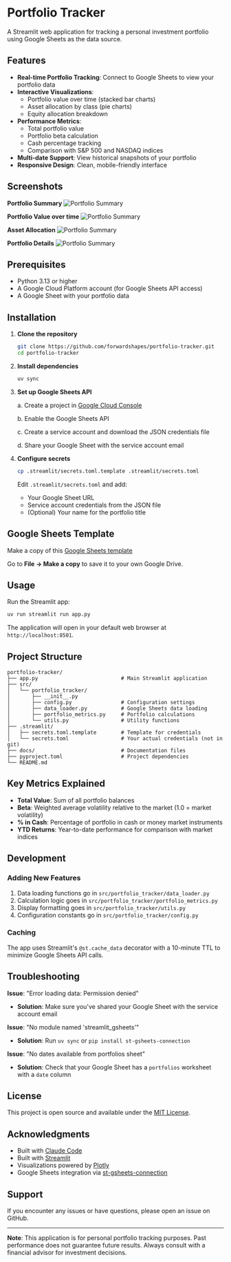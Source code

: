 #  Portfolio Tracker

A Streamlit web application for tracking a personal investment portfolio using Google Sheets as the data source.

## Features

- **Real-time Portfolio Tracking**: Connect to Google Sheets to view your portfolio data
- **Interactive Visualizations**:
  - Portfolio value over time (stacked bar charts)
  - Asset allocation by class (pie charts)
  - Equity allocation breakdown
- **Performance Metrics**:
  - Total portfolio value
  - Portfolio beta calculation
  - Cash percentage tracking
  - Comparison with S&P 500 and NASDAQ indices
- **Multi-date Support**: View historical snapshots of your portfolio
- **Responsive Design**: Clean, mobile-friendly interface

## Screenshots

**Portfolio Summary**
![Portfolio Summary](https://tradingnotions.com/wp-content/uploads/2025/10/01-portfolio-summary.png)

**Portfolio Value over time**
![Portfolio Summary](https://tradingnotions.com/wp-content/uploads/2025/10/02-portfolio-value-over-time.png)

**Asset Allocation**
![Portfolio Summary](https://tradingnotions.com/wp-content/uploads/2025/10/03-asset-allocation.png)

**Portfolio Details**
![Portfolio Summary](https://tradingnotions.com/wp-content/uploads/2025/10/04-portfolio-details.png)

## Prerequisites

- Python 3.13 or higher
- A Google Cloud Platform account (for Google Sheets API access)
- A Google Sheet with your portfolio data

## Installation

1. **Clone the repository**
   ```bash
   git clone https://github.com/forwardshapes/portfolio-tracker.git
   cd portfolio-tracker
   ```

2. **Install dependencies**

   ```bash
   uv sync
   ```

3. **Set up Google Sheets API**

   a. Create a project in [Google Cloud Console](https://console.cloud.google.com/)

   b. Enable the Google Sheets API

   c. Create a service account and download the JSON credentials file

   d. Share your Google Sheet with the service account email

4. **Configure secrets**

   ```bash
   cp .streamlit/secrets.toml.template .streamlit/secrets.toml
   ```

   Edit `.streamlit/secrets.toml` and add:
   - Your Google Sheet URL
   - Service account credentials from the JSON file
   - (Optional) Your name for the portfolio title

## Google Sheets Template

Make a copy of this [Google Sheets template](https://docs.google.com/spreadsheets/d/1bejdPXweFLePzXjy_LEjYyflpRWbxbdDiGrs7d-nCJA/edit?gid=0#gid=0) 

Go to **File → Make a copy** to save it to your own Google Drive.

## Usage

Run the Streamlit app:

```bash
uv run streamlit run app.py
```

The application will open in your default web browser at `http://localhost:8501`.

## Project Structure

```
portfolio-tracker/
├── app.py                           # Main Streamlit application
├── src/
│   └── portfolio_tracker/
│       ├── __init__.py
│       ├── config.py                # Configuration settings
│       ├── data_loader.py           # Google Sheets data loading
│       ├── portfolio_metrics.py     # Portfolio calculations
│       └── utils.py                 # Utility functions
├── .streamlit/
│   ├── secrets.toml.template        # Template for credentials
│   └── secrets.toml                 # Your actual credentials (not in git)
├── docs/                            # Documentation files
├── pyproject.toml                   # Project dependencies
└── README.md
```

## Key Metrics Explained

- **Total Value**: Sum of all portfolio balances
- **Beta**: Weighted average volatility relative to the market (1.0 = market volatility)
- **% in Cash**: Percentage of portfolio in cash or money market instruments
- **YTD Returns**: Year-to-date performance for comparison with market indices

## Development

### Adding New Features

1. Data loading functions go in `src/portfolio_tracker/data_loader.py`
2. Calculation logic goes in `src/portfolio_tracker/portfolio_metrics.py`
3. Display formatting goes in `src/portfolio_tracker/utils.py`
4. Configuration constants go in `src/portfolio_tracker/config.py`

### Caching

The app uses Streamlit's `@st.cache_data` decorator with a 10-minute TTL to minimize Google Sheets API calls.

## Troubleshooting

**Issue**: "Error loading data: Permission denied"
- **Solution**: Make sure you've shared your Google Sheet with the service account email

**Issue**: "No module named 'streamlit_gsheets'"
- **Solution**: Run `uv sync` or `pip install st-gsheets-connection`

**Issue**: "No dates available from portfolios sheet"
- **Solution**: Check that your Google Sheet has a `portfolios` worksheet with a `date` column

## License

This project is open source and available under the [MIT License](LICENSE).

## Acknowledgments

- Built with [Claude Code](https://www.claude.com/product/claude-code)
- Built with [Streamlit](https://streamlit.io/)
- Visualizations powered by [Plotly](https://plotly.com/)
- Google Sheets integration via [st-gsheets-connection](https://github.com/streamlit/gsheets-connection)


## Support

If you encounter any issues or have questions, please open an issue on GitHub.

---

**Note**: This application is for personal portfolio tracking purposes. Past performance does not guarantee future results. Always consult with a financial advisor for investment decisions.

